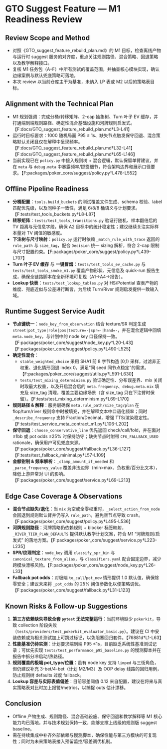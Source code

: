 # GTO Suggest Feature — M1 Readiness Review

## Review Scope and Method
- 对照《GTO_suggest_feature_rebuild_plan.md》的 M1 目标，检查离线产物与运行时 suggest 服务的对齐度，重点关注规则路径、混合策略、回退策略以及教学解释接口。 
- 复核 M1 任务包（A–F）中所有测试的覆盖范围，并抽查核心模块实现，确认边缘案例与默认兜底策略可落地。  
- 本次 review 以当前仓库主干为基准，未纳入 LP 表或 M2 以后的策略表目标。  

## Alignment with the Technical Plan
- M1 规划强调：完成分桶/转移矩阵、2-cap 抽象树、Turn 叶子 EV 缓存，并打通端到端规则路径、确定性混合基础设施和河牌规则启发式。【F:docs/GTO_suggest_feature_rebuild_plan.md†L3-L41】
- 运行时目标要求：1000 随机局面 P95 ≤ 1s、缺失节点触发保守回退、混合策略默认关闭且仅在解释中呈现频率。【F:docs/GTO_suggest_feature_rebuild_plan.md†L32-L41】【F:docs/GTO_suggest_feature_rebuild_plan.md†L65-L146】
- 当前实现已在 `policy.py` 中接入规则树 + 混合逻辑，默认保留单臂建议，并在 `meta` 与 `debug.meta` 中暴露频率/掷签细节，符合架构边界和展示口径要求。【F:packages/poker_core/suggest/policy.py†L478-L552】

## Offline Pipeline Readiness
- **分桶配置**：`tools.build_buckets` 的测试覆盖文件生成、schema 校验、label 匹配优先级，以及同种子一致性，满足 6/8/8 桶语义与计划要求。【F:tests/test_tools_buckets.py†L8-L87】
- **转移矩阵**：`tests/test_tools_transitions.py` 验证行随机、样本翻倍后的 TV 距离与元信息字段，确保 A2 目标中的统计稳定性；建议继续关注实际样本量对 TV 阈值的敏感度。
- **下注树与尺寸映射**：`policy.py` 运行时依赖 `_match_rule_with_trace` 返回的 `rule_path` 与 `size_tag`，配合 `Decision` 统一 sizing 解析，符合 2-cap 限制与尺寸配置约束。【F:packages/poker_core/suggest/policy.py†L439-L707】
- **Turn 叶子 EV 缓存** 与 **一键冒烟**：`tests/test_tools_ev_cache.py` 与 `tests/test_tools_smoke_m1.py` 覆盖产物形状、元信息及 quick-run 报告生成，确保全链路脚本在全新环境可复现（A1→A4→报告）。
- **Lookup 快表**：`tests/test_lookup_tables.py` 对 HS/Potential 查表产物的维度、兜底近似与公差进行断言，为后续 Turn/River 规则启发提供一致输入域。  

## Runtime Suggest Service Audit
- **节点键统一**：`node_key_from_observation` 结合 texture/SR 判定生成 `street|pot_type|role|pos|texture=·|spr=·|hand=·`，并在混合逻辑中回填 `meta.node_key`，与计划中的 node key 口径保持一致。【F:packages/poker_core/suggest/node_key.py†L20-L43】【F:packages/poker_core/suggest/policy.py†L490-L525】
- **确定性混合**：
  - `stable_weighted_choice` 采用 SHA1 前 8 字节构造 [0,1) 采样，过滤非正权重、退化情形回退 index 0，满足“同 seed 同节点稳定”的需求。【F:packages/poker_core/suggest/utils.py†L591-L630】
  - `tests/test_mixing_determinism.py` 验证确定性、分布误差界、mix 关闭时取最大权重，以及开启混合后的 `meta.frequency`、`debug.meta.mix` 填充及 size_tag 清理，覆盖主要边缘场景（含 size_tag 只在下注臂时保留）。【F:tests/test_mixing_determinism.py†L69-L170】
- **规则路径 & 解释**：服务层确保 `meta.rule_path/size_tag/plan` 在 flop/turn/river 规则命中时被填充，并在解释文本中口语化频率；同时 `_describe_frequency` 支持 Fraction/Decimal，增强 TTS/渲染稳定性。【F:tests/test_service_meta_contract_m1.py†L106-L202】
- **保守回退**：`choose_conservative_line` 优先返回 check/call/fold，并在面对 ≤1bb 或 pot odds ≤25% 时保持防守；缺失节点时附带 `CFG_FALLBACK_USED` rationale，确保用户可见兜底来源。【F:packages/poker_core/suggest/fallback.py†L36-L127】【F:tests/test_fallback_minimal.py†L57-L109】
- **金额钳制 & 频率解析**：`_clamp_amount_if_needed` 和 `_parse_frequency_value` 覆盖非法边界（min>max、负权重/百分比文本），降低上游异常对 UI 的影响。【F:packages/poker_core/suggest/service.py†L69-L213】

## Edge Case Coverage & Observations
- **混合节点缺失/退化**：当 `mix` 为空或全零权重时，`_select_action_from_node` 会回退到规则默认臂并仍写入 `rule_path`，避免空节点导致 crash。【F:packages/poker_core/suggest/policy.py†L495-L536】
- **河牌规则路径**：河牌策略仍依赖规则 + blocker 标签映射，`_RIVER_TIER_PLAN_DEFAULTS` 提供默认教学计划文案，符合 M1 “河牌规则/启发式” 的落地方案。【F:packages/poker_core/suggest/service.py†L223-L235】
- **SPR/纹理判定**：`node_key` 调用 `classify_spr_bin` 与 `canonical_texture_from_alias`，与 `classifiers.yaml` 配合固定边界，减少跨模块漂移风险。【F:packages/poker_core/suggest/node_key.py†L26-L33】
- **Fallback pot odds**：对极端 `to_call`/`pot_now` 情形提供 1.0 默认值，确保除零安全；建议未来将 `_pot_odds` 的 25% 阈值参数化以便策略调优。【F:packages/poker_core/suggest/fallback.py†L31-L123】

## Known Risks & Follow-up Suggestions
1. **第三方依赖缺失导致全套 `pytest` 无法完整运行**：当前环境缺少 `pokerkit`，导致 collection 阶段失败（`tests/providers/test_pokerkit_evaluator_basic.py`）。建议在 CI 中安装依赖或为相关测试加上可跳过标记，以免阻塞回归套件。【76881d†L1-L63】
2. **性能基准仍待实测**：计划要求端到端 P95 ≤1s，目前缺乏系统性基准测试记录；可优先实现 `tests/test_performance_p95_baseline.py` 的慢测脚本并在报告中拆分冷启动/热路径。
3. **规则覆盖的极端 pot_type/位置**：虽有 node key 支持 `limped` 与三街角色，但仍建议补充 3-bet/4-bet（计划 M2/M3）及 OOP delay 线路的回归用例，防止规则树 defaults 过度 fallback。
4. **Lookup 容差与实际表值偏差**：目前容差阈值 0.12 来自配置，建议在将来与真实策略表对比时加上报警/metrics，以捕捉 outs 估计漂移。  

## Conclusion
- Offline 产物生成、规则路径、混合基础设施、保守回退和教学解释等 M1 核心能力均已落地，并与技术规划保持一致，能够支撑上线级的规则版 suggest baseline。
- 需在持续集成中补齐外部依赖与慢测脚本，确保性能与第三方模块的可复现性；同时为未来策略表接入预留监控/容差调优机制。
